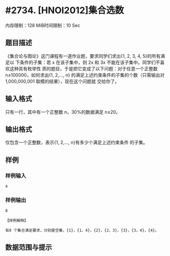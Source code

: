 # #2734. [HNOI2012]集合选数

内存限制：128 MiB时间限制：10 Sec

## 题目描述

《集合论与图论》这门课程有一道作业题，要求同学们求出{1, 2, 3, 4, 5}的所有满足以 下条件的子集：若 x 在该子集中，则 2x 和 3x 不能在该子集中。同学们不喜欢这种具有枚举性 质的题目，于是把它变成了以下问题：对于任意一个正整数 n&le;100000，如何求出{1, 2,..., n} 的满足上述约束条件的子集的个数（只需输出对 1,000,000,001 取模的结果），现在这个问题就 交给你了。 
 

## 输入格式

 只有一行，其中有一个正整数 n，30%的数据满足 n&le;20。 
 

## 输出格式

 仅包含一个正整数，表示{1, 2,..., n}有多少个满足上述约束条件 的子集。 
 

## 样例

### 样例输入

    
     
    4                        
    

### 样例输出

    
    8
     
    【样例解释】 
     
    有8 个集合满足要求，分别是空集，{1}，{1，4}，{2}，{2，3}，{3}，{3，4}，{4}。 
    
    

## 数据范围与提示

